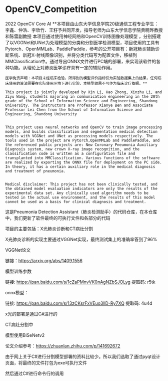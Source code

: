 # OpenCV_Competition
2022 OpenCV Core AI
    **本项目由山东大学信息学院20级通信工程专业学生：李鑫、仲浩、李欣竹、王籽予共同开发，指导老师为山东大学信息学院贲睍晔教授和陈雷副教授
    本项目通过使用神经网络和OpenCV训练图像处理模型 ，分别搭建了以VGGNet和UNet为处理模型的分类和分割医学检测模型，项目使用的工具有Pytorch、OpenMMLab、PaddlePaddle，参考的公开项目有：新冠肺炎辅助诊断系统、新冠X-射线图像识别，并将分类代码写为配置文件，移植到MMClassification中。通过导出ONNX文件进行PC端的部署，来实现该软件的各种功能。从理论上对肺炎医学诊疗具有一定的辅助作用。
    
    医学免责声明：本项目未经临床检验，所得到的模型评价指标仅为实验数据集上的结果，任何临床使用的算法需要在实际使用环境下进行实验，本模型结果不可作为临床诊疗依据。**
    
    This project is jointly developed by Xin Li, Hao Zhong, Xinzhu Li, and Ziyu Wang, students majoring in communication engineering in the 20th grade of the School of Information Science and Engineering, Shandong University. The instructors are Professor Xianye Ben and Associate Professor Lei Chen from the School of Information Science and Engineering, Shandong University
    
    
    This project uses neural networks and OpenCV to train image processing models, and builds classification and segmentation medical detection models with VGGNet and UNet as processing models respectively. The tools used in the project are Pytorch,OpenMMLab and PaddlePaddle, and the referenced public projects are: New Coronary Pneumonia Auxiliary Diagnosis system, new crown X-ray image recognition, and the classification code is written as a configuration file and transplanted into MMClassification. Various functions of the software are realized by exporting the ONNX file for deployment on the PC side. In theory, it has a certain auxiliary role in the medical diagnosis and treatment of pneumonia.
    
    
    Medical disclaimer: This project has not been clinically tested, and the obtained model evaluation indicators are only the results of the experimental data set. Any clinically used algorithm needs to be tested in the actual use environment, and the results of this model cannot be used as a basis for clinical diagnosis and treatment.
    

这是Pneumonia Detection Assistant（肺炎检测助手）的代码仓库，在本仓库中，我们更新了软件最终的可执行文件和各部分的代码

项目的主要包括：X光肺炎诊断和CT病灶分割

X光肺炎诊断的实现主要通过VGGNet实现，最终测试集上的准确率答到了96%

VGGNet论文

链接：https://arxiv.org/abs/1409.1556

模型训练参数

链接: https://pan.baidu.com/s/1cZaPMnvVK0nAgNZbSJOLyg 提取码: r5tk 

onnx模型：

链接: https://pan.baidu.com/s/13zCKsrFxVEuo3llD-Ry7XQ 提取码: 4u4d 

x光的部署是通过C#进行的

CT病灶分割中

模型使用BiSeNetv2

论文介绍参考：https://zhuanlan.zhihu.com/p/141692672

由于网上关于C#进行分割模型部署的资料比较少。所以我们选取了通过pyqt设计页面，将最终的文件打包为exe可执行文件

然后通过C#进行命令行的调用
